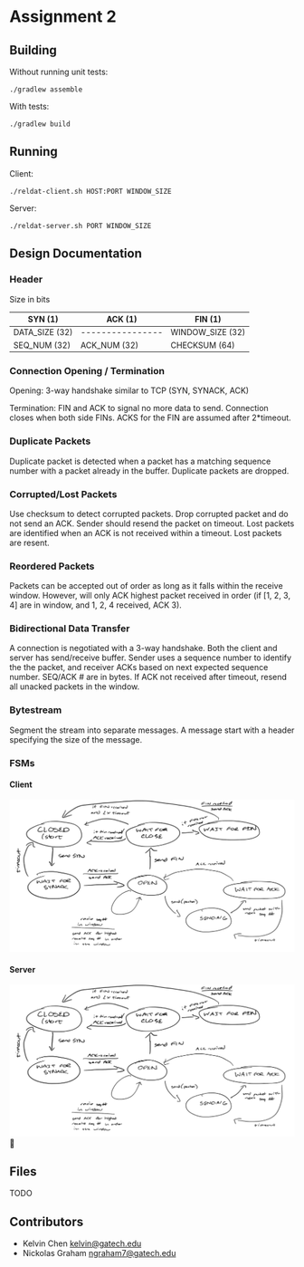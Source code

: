 # Assignment 2

## Building
Without running unit tests:

    ./gradlew assemble
    
With tests:

    ./gradlew build
    
## Running

Client:

    ./reldat-client.sh HOST:PORT WINDOW_SIZE

Server:

    ./reldat-server.sh PORT WINDOW_SIZE
    

## Design Documentation

### Header
Size in bits

SYN (1)        | ACK (1)          | FIN (1)
-------------- | ---------------- | ----------------
DATA_SIZE (32) | ---------------- | WINDOW_SIZE (32)
SEQ_NUM (32)   | ACK_NUM (32)     | CHECKSUM (64)


### Connection Opening / Termination
Opening: 3-way handshake similar to TCP (SYN, SYNACK, ACK)

Termination: FIN and ACK to signal no more data to send.
Connection closes when both side FINs. ACKS for the FIN
are assumed after 2*timeout.

### Duplicate Packets
Duplicate packet is detected when a packet has a matching
sequence number with a packet already in the buffer.
Duplicate packets are dropped.

### Corrupted/Lost Packets
Use checksum to detect corrupted packets. Drop corrupted
packet and do not send an ACK. Sender should resend the
packet on timeout. Lost packets are identified when an ACK
is not received within a timeout. Lost packets are resent.

### Reordered Packets
Packets can be accepted out of order as long as it falls
within the receive window. However, will only ACK highest
packet received in order (if [1, 2, 3, 4] are in window,
and 1, 2, 4 received, ACK 3).

### Bidirectional Data Transfer
A connection is negotiated with a 3-way handshake.
Both the client and server has send/receive buffer.
Sender uses a sequence number to identify the the packet,
and receiver ACKs based on next expected sequence number.
SEQ/ACK # are in bytes. If ACK not received after timeout,
resend all unacked packets in the window.

### Bytestream
Segment the stream into separate messages. A message
start with a header specifying the size of the message.

### FSMs

#### Client
![Client FSM](img/client-fsm.png)

#### Server
![Server FSM](img/client-fsm.png)

    
## Files
TODO

## Contributors
- Kelvin Chen <kelvin@gatech.edu>
- Nickolas Graham <ngraham7@gatech.edu>
